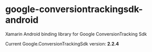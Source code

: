 # google-conversiontrackingsdk-android
Xamarin Android binding library for Google ConversionTracking Sdk

Current Google.ConversionTrackingSdk version: **2.2.4**
